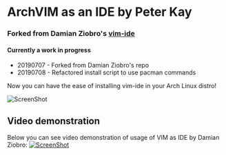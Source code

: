 # ArchVIM as an IDE by Peter Kay

### Forked from Damian Ziobro's [vim-ide](https://github.com/DamZiobro/vim-ide)

#### Currently a work in progress
- 20190707 - Forked from Damian Ziobro's repo
- 20190708 - Refactored install script to use pacman commands

Now you can have the ease of installing vim-ide in your Arch Linux distro!

![ScreenShot](https://raw.github.com/xmementoit/vim-ide/master/images/vim-ide.png)

## Video demonstration

Below you can see video demonstration of usage of VIM as IDE by Damian Ziobro:
[![ScreenShot](https://raw.github.com/xmementoit/vim-ide/master/images/vim_ide_youtube.png)](http://www.youtube.com/watch?v=wVw_FEKKZs0)

